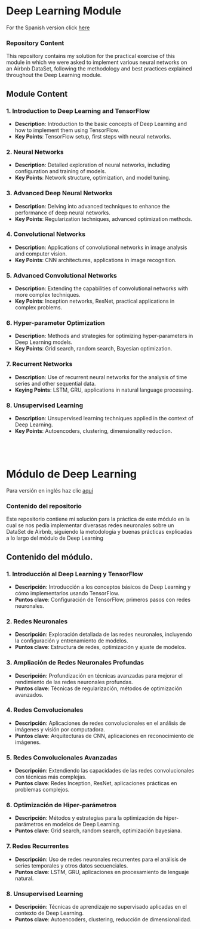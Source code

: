 # Deep Learning Module

For the Spanish version click [here](#Módulo-de-Deep-Learning)

### **Repository Content**

This repository contains my solution for the practical exercise of this module in which we were asked to implement various neural networks on an Airbnb DataSet, following the methodology and best practices explained throughout the Deep Learning module.

## Module Content

### 1. Introduction to Deep Learning and TensorFlow

- **Description**: Introduction to the basic concepts of Deep Learning and how to implement them using TensorFlow.
- **Key Points**: TensorFlow setup, first steps with neural networks.

### 2. Neural Networks

- **Description**: Detailed exploration of neural networks, including configuration and training of models.
- **Key Points**: Network structure, optimization, and model tuning.

### 3. Advanced Deep Neural Networks

- **Description**: Delving into advanced techniques to enhance the performance of deep neural networks.
- **Key Points**: Regularization techniques, advanced optimization methods.

### 4. Convolutional Networks

- **Description**: Applications of convolutional networks in image analysis and computer vision.
- **Key Points**: CNN architectures, applications in image recognition.

### 5. Advanced Convolutional Networks

- **Description**: Extending the capabilities of convolutional networks with more complex techniques.
- **Key Points**: Inception networks, ResNet, practical applications in complex problems.

### 6. Hyper-parameter Optimization

- **Description**: Methods and strategies for optimizing hyper-parameters in Deep Learning models.
- **Key Points**: Grid search, random search, Bayesian optimization.

### 7. Recurrent Networks

- **Description**: Use of recurrent neural networks for the analysis of time series and other sequential data.
- **Keying Points**: LSTM, GRU, applications in natural language processing.

### 8. Unsupervised Learning

- **Description**: Unsupervised learning techniques applied in the context of Deep Learning.
- **Key Points**: Autoencoders, clustering, dimensionality reduction.<br><br><br><br>




# Módulo de Deep Learning

Para versión en inglés haz clic [aquí](#Deep-Learning-Module)

### **Contenido del repositorio**

Este repositorio contiene mi solución para la práctica de este módulo en la cual se nos pedía implementar diverasas redes neuronales sobre un DataSet de Airbnb, siguiendo la metodología y buenas prácticas explicadas a lo largo del módulo de Deep Learning


## Contenido del módulo.

### 1. Introducción al Deep Learning y TensorFlow

- **Descripción**: Introducción a los conceptos básicos de Deep Learning y cómo implementarlos usando TensorFlow.
- **Puntos clave**: Configuración de TensorFlow, primeros pasos con redes neuronales.

### 2. Redes Neuronales

- **Descripción**: Exploración detallada de las redes neuronales, incluyendo la configuración y entrenamiento de modelos.
- **Puntos clave**: Estructura de redes, optimización y ajuste de modelos.

### 3. Ampliación de Redes Neuronales Profundas

- **Descripción**: Profundización en técnicas avanzadas para mejorar el rendimiento de las redes neuronales profundas.
- **Puntos clave**: Técnicas de regularización, métodos de optimización avanzados.

### 4. Redes Convolucionales

- **Descripción**: Aplicaciones de redes convolucionales en el análisis de imágenes y visión por computadora.
- **Puntos clave**: Arquitecturas de CNN, aplicaciones en reconocimiento de imágenes.

### 5. Redes Convolucionales Avanzadas

- **Descripción**: Extendiendo las capacidades de las redes convolucionales con técnicas más complejas.
- **Puntos clave**: Redes Inception, ResNet, aplicaciones prácticas en problemas complejos.

### 6. Optimización de Hiper-parámetros

- **Descripción**: Métodos y estrategias para la optimización de hiper-parámetros en modelos de Deep Learning.
- **Puntos clave**: Grid search, random search, optimización bayesiana.

### 7. Redes Recurrentes

- **Descripción**: Uso de redes neuronales recurrentes para el análisis de series temporales y otros datos secuenciales.
- **Puntos clave**: LSTM, GRU, aplicaciones en procesamiento de lenguaje natural.

### 8. Unsupervised Learning

- **Descripción**: Técnicas de aprendizaje no supervisado aplicadas en el contexto de Deep Learning.
- **Puntos clave**: Autoencoders, clustering, reducción de dimensionalidad.
